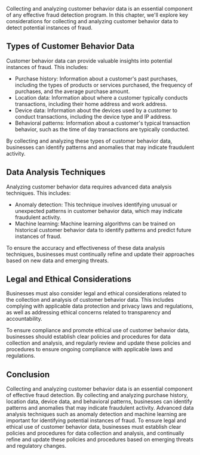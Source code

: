 
Collecting and analyzing customer behavior data is an essential component of any effective fraud detection program. In this chapter, we'll explore key considerations for collecting and analyzing customer behavior data to detect potential instances of fraud.

Types of Customer Behavior Data
-------------------------------

Customer behavior data can provide valuable insights into potential instances of fraud. This includes:

* Purchase history: Information about a customer's past purchases, including the types of products or services purchased, the frequency of purchases, and the average purchase amount.
* Location data: Information about where a customer typically conducts transactions, including their home address and work address.
* Device data: Information about the devices used by a customer to conduct transactions, including the device type and IP address.
* Behavioral patterns: Information about a customer's typical transaction behavior, such as the time of day transactions are typically conducted.

By collecting and analyzing these types of customer behavior data, businesses can identify patterns and anomalies that may indicate fraudulent activity.

Data Analysis Techniques
------------------------

Analyzing customer behavior data requires advanced data analysis techniques. This includes:

* Anomaly detection: This technique involves identifying unusual or unexpected patterns in customer behavior data, which may indicate fraudulent activity.
* Machine learning: Machine learning algorithms can be trained on historical customer behavior data to identify patterns and predict future instances of fraud.

To ensure the accuracy and effectiveness of these data analysis techniques, businesses must continually refine and update their approaches based on new data and emerging threats.

Legal and Ethical Considerations
--------------------------------

Businesses must also consider legal and ethical considerations related to the collection and analysis of customer behavior data. This includes complying with applicable data protection and privacy laws and regulations, as well as addressing ethical concerns related to transparency and accountability.

To ensure compliance and promote ethical use of customer behavior data, businesses should establish clear policies and procedures for data collection and analysis, and regularly review and update these policies and procedures to ensure ongoing compliance with applicable laws and regulations.

Conclusion
----------

Collecting and analyzing customer behavior data is an essential component of effective fraud detection. By collecting and analyzing purchase history, location data, device data, and behavioral patterns, businesses can identify patterns and anomalies that may indicate fraudulent activity. Advanced data analysis techniques such as anomaly detection and machine learning are important for identifying potential instances of fraud. To ensure legal and ethical use of customer behavior data, businesses must establish clear policies and procedures for data collection and analysis, and continually refine and update these policies and procedures based on emerging threats and regulatory changes.
